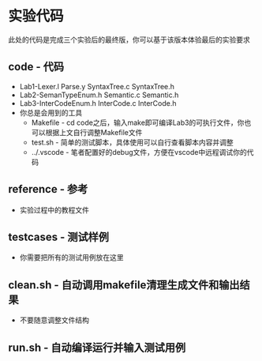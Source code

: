 # 实验代码

此处的代码是完成三个实验后的最终版，你可以基于该版本体验最后的实验要求

## code - 代码

* Lab1-Lexer.l Parse.y SyntaxTree.c SyntaxTree.h
* Lab2-SemanTypeEnum.h Semantic.c Semantic.h
* Lab3-InterCodeEnum.h InterCode.c InterCode.h
* 你总是会用到的工具
  * Makefile - cd code之后，输入make即可编译Lab3的可执行文件，你也可以根据上文自行调整Makefile文件
  * test.sh - 简单的测试脚本，具体使用可以自行查看脚本内容并调整
  * ../.vscode - 笔者配置好的debug文件，方便在vscode中远程调试你的代码
 

 ## reference - 参考

 * 实验过程中的教程文件

## testcases - 测试样例

* 你需要把所有的测试用例放在这里

## clean.sh - 自动调用makefile清理生成文件和输出结果

* 不要随意调整文件结构

## run.sh - 自动编译运行并输入测试用例
 
